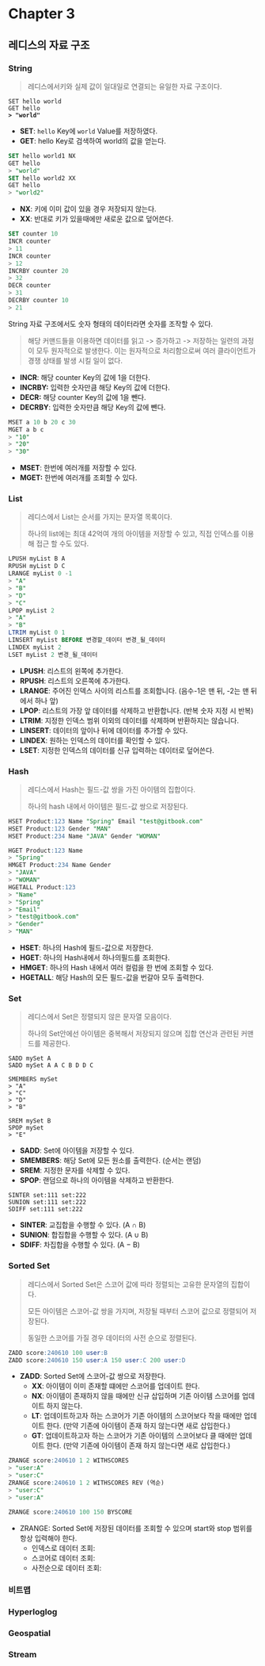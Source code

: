 # Chapter 3

## 레디스의 자료 구조

### String

> 레디스에서키와 실제 값이 일대일로 연결되는 유일한 자료 구조이다.

<pre class="language-sql"><code class="lang-sql">SET hello world
GET hello
<strong>> "world"
</strong></code></pre>

* **SET**: `hello` Key에 `world` Value를 저장하였다.
* **GET**: hello Key로 검색하여 world의 값을 얻는다.

```sql
SET hello world1 NX
GET hello
> "world"
SET hello world2 XX
GET hello
> "world2"
```

* **NX**: 키에 이미 값이 있을 경우 저장되지 않는다.
* **XX**: 반대로 키가 있을때에만 새로운 값으로 덮어쓴다.

```sql
SET counter 10
INCR counter
> 11
INCR counter
> 12
INCRBY counter 20
> 32
DECR counter
> 31
DECRBY counter 10
> 21
```

String 자료 구조에서도 숫자 형태의 데이터라면 숫자를 조작할 수 있다.

> 해당 커맨드들을 이용하면 데이터를 읽고 -> 증가하고 -> 저장하는 일련의 과정이 모두 원자적으로 발생한다. 이는 원자적으로 처리함으로써 여러 클라이언트가 경쟁 상태를 발생 시킬 일이 없다.

* **INCR**: 해당  counter Key의 값에 1을 더한다.
* **INCRBY:** 입력한 숫자만큼 해당 Key의 값에 더한다.
* **DECR:** 해당 counter Key의 값에 1을 뺀다.
* **DECRBY**: 입력한 숫자만큼 해당 Key의 값에 뺀다.

```sql
MSET a 10 b 20 c 30
MGET a b c
> "10"
> "20"
> "30"
```

* **MSET**: 한번에 여러개를 저장할 수 있다.
* **MGET:** 한번에 여러개를 조회할 수 있다.

### List

> 레디스에서 List는 순서를 가지는 문자열 목록이다.
>
> 하나의 list에는 최대 42억여 개의 아이템을 저장할 수 있고, 직접 인덱스를 이용해 접근 할 수도 있다.

```sql
LPUSH myList B A
RPUSH myList D C
LRANGE myList 0 -1
> "A"
> "B"
> "D"
> "C"
LPOP myList 2
> "A"
> "B"
LTRIM myList 0 1
LINSERT myList BEFORE 변경할_데이터 변경_될_데이터
LINDEX myList 2
LSET myList 2 변경_될_데이터 
```

* **LPUSH**: 리스트의 왼쪽에 추가한다.
* **RPUSH**: 리스트의 오른쪽에 추가한다.
* **LRANGE**: 주어진 인덱스 사이의 리스트를 조회합니다. (음수-1은 맨 뒤, -2는 맨 뒤에서 하나 앞)
* **LPOP**: 리스트의 가장 앞 데이터를 삭제하고 반환합니다. (반복 숫자 지정 시 반복)
* **LTRIM**: 지정한 인덱스 범위 이외의 데이터를 삭제하며 반환하지는 않습니다.
* **LINSERT**: 데이터의 앞이나 뒤에 데이터를 추가할 수 있다.
* **LINDEX**: 원하는 인덱스의 데이터를 확인할 수 있다.
* **LSET**: 지정한 인덱스의 데이터를 신규 입력하는 데이터로 덮어쓴다.

### Hash

> 레디스에서 Hash는 필드-값 쌍을 가진 아이템의 집합이다.
>
> 하나의 hash 내에서 아이템은 필드-값 쌍으로 저장된다.

```sql
HSET Product:123 Name "Spring" Email "test@gitbook.com"
HSET Product:123 Gender "MAN"
HSET Product:234 Name "JAVA" Gender "WOMAN"

HGET Product:123 Name
> "Spring"
HMGET Product:234 Name Gender
> "JAVA"
> "WOMAN"
HGETALL Product:123
> "Name"
> "Spring" 
> "Email"
> "test@gitbook.com"
> "Gender"
> "MAN"
```

* **HSET**: 하나의 Hash에 필드-값으로 저장한다.
* **HGET**: 하나의 Hash내에서 하나의필드를 조회한다.
* **HMGET**: 하나의 Hash 내에서 여러 컬럼을 한 번에 조회할 수 있다.
* **HGETALL**: 해당 Hash의 모든 필드-값을 번갈아 모두 출력한다.

### Set

> 레디스에서 Set은 정렬되지 않은 문자열 모음이다.
>
> 하나의 Set안에선 아이템은 중복해서 저장되지 않으며 집합 연산과 관련된 커맨드를 제공한다.

```
SADD mySet A
SADD mySet A A C B D D C

SMEMBERS mySet
> "A"
> "C"
> "D"
> "B"

SREM mySet B
SPOP mySet
> "E"
```

* **SADD**: Set에 아이템을 저장할 수 있다.
* **SMEMBERS**: 해당 Set에 모든 원소를 출력한다. (순서는 랜덤)
* **SREM**: 지정한 문자를 삭제할 수 있다.
* **SPOP**: 랜덤으로 하나의 아이템을 삭제하고 반환한다.

```
SINTER set:111 set:222
SUNION set:111 set:222
SDIFF set:111 set:222
```

* **SINTER**: 교집합을 수행할 수 있다. (A ∩ B)
* **SUNION**: 합집합을 수행할 수 있다. (A ∪ B)
* **SDIFF**: 차집합을 수행할 수 있다. (A − B)

### Sorted Set

> 레디스에서 Sorted Set은 스코어 값에 따라 정렬되는 고유한 문자열의 집합이다.
>
> 모든 아이템은 스코어-값 쌍을 가지며, 저장될 때부터 스코어 값으로 정렬되어 저장된다.
>
> 동일한 스코어를 가질 경우 데이터의 사전 순으로 정렬된다.

```sql
ZADD score:240610 100 user:B
ZADD score:240610 150 user:A 150 user:C 200 user:D
```

* **ZADD**: Sorted Set에 스코어-값 쌍으로 저장한다.
  * **XX**: 아이템이 이미 존재할 떄에만 스코어를 업데이트 한다.
  * **NX**: 아이템이 존재하지 않을 때에만 신규 삽입하며 기존 아이템 스코어를 업데이트 하지 않는다.
  * **LT**: 업데이트하고자 하는 스코어가 기존 아이템의 스코어보다 작을 때에만 업데이트 한다. (만약 기존에 아이템이 존재 하지 않는다면 새로 삽입한다.)
  * **GT**: 업데이트하고자 하는 스코어가 기존 아이템의 스코어보다 클 때에만 업데이트 한다. (만약 기존에 아이템이 존재 하지 않는다면 새로 삽입한다.)

```sql
ZRANGE score:240610 1 2 WITHSCORES
> "user:A"
> "user:C"
ZRANGE score:240610 1 2 WITHSCORES REV (역순)
> "user:C"
> "user:A"

ZRANGE score:240610 100 150 BYSCORE
```

* ZRANGE: Sorted Set에 저장된 데이터를 조회할 수 있으며 start와 stop 범위를 항상 입력해야 한다.
  * 인덱스로 데이터 조회:&#x20;
  * 스코어로 데이터 조회:&#x20;
  * 사전순으로 데이터 조회:&#x20;

### 비트맵

### Hyperloglog

### Geospatial

### Stream
